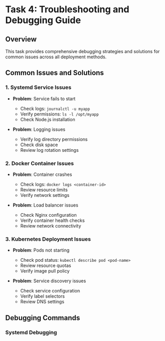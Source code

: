 # Task 4: Troubleshooting and Debugging Guide

## Overview
This task provides comprehensive debugging strategies and solutions for common issues across all deployment methods.

## Common Issues and Solutions

### 1. Systemd Service Issues
- **Problem**: Service fails to start
  - Check logs: `journalctl -u myapp`
  - Verify permissions: `ls -l /opt/myapp`
  - Check Node.js installation

- **Problem**: Logging issues
  - Verify log directory permissions
  - Check disk space
  - Review log rotation settings

### 2. Docker Container Issues
- **Problem**: Container crashes
  - Check logs: `docker logs <container-id>`
  - Review resource limits
  - Verify network settings

- **Problem**: Load balancer issues
  - Check Nginx configuration
  - Verify container health checks
  - Review network connectivity

### 3. Kubernetes Deployment Issues
- **Problem**: Pods not starting
  - Check pod status: `kubectl describe pod <pod-name>`
  - Review resource quotas
  - Verify image pull policy

- **Problem**: Service discovery issues
  - Check service configuration
  - Verify label selectors
  - Review DNS settings

## Debugging Commands

### Systemd Debugging
